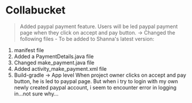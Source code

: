 # Collabucket

>Added paypal payment feature. Users will be led paypal payment page when they click on accept and pay button. 
-> Changed the following files - To be added to Shanna's latest version:  
1) manifest file 
2) Added a PaymentDetails.java file 
3) Changed make_payment.java file 
4) Added activity_make_payment.xml file  
5) Build-gradle -> App level 
When project owner clicks on accept and pay button, he is led to paypal page. But when i try to login with my own 
newly created paypal account, i seem to encounter error in logging in...not sure why...
